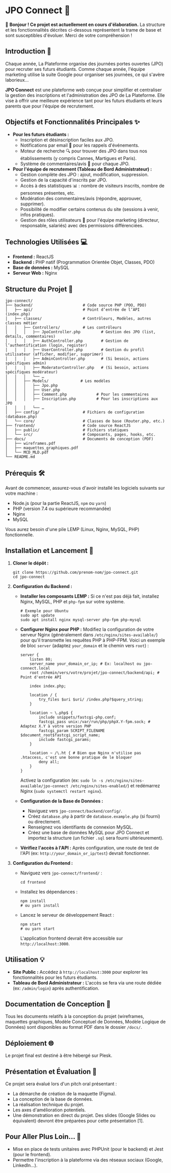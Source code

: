 # JPO Connect 🚀

👋 **Bonjour ! Ce projet est actuellement en cours d'élaboration.** La structure et les fonctionnalités décrites ci-dessous représentent la trame de base et sont susceptibles d'évoluer. Merci de votre compréhension !

## Introduction 🎯

Chaque année, La Plateforme organise des journées portes ouvertes (JPO) pour recruter ses futurs étudiants. Comme chaque année, l'équipe marketing utilise la suite Google pour organiser ses journées, ce qui s'avère laborieux...

**JPO Connect** est une plateforme web conçue pour simplifier et centraliser la gestion des inscriptions et l'administration des JPO de La Plateforme. Elle vise à offrir une meilleure expérience tant pour les futurs étudiants et leurs parents que pour l'équipe de recrutement.

## Objectifs et Fonctionnalités Principales ✨

- **Pour les futurs étudiants :**
  - Inscription et désinscription faciles aux JPO.
  - Notifications par email 📧 pour les rappels d'événements.
  - Moteur de recherche 🔍 pour trouver des JPO dans tous nos établissements (y compris Cannes, Martigues et Paris).
  - Système de commentaires/avis 💬 pour chaque JPO.
- **Pour l'équipe de recrutement (Tableau de Bord Administrateur) :**
  - Gestion complète des JPO : ajout, modification, suppression.
  - Gestion de la capacité d'inscrits par JPO.
  - Accès à des statistiques 📊 : nombre de visiteurs inscrits, nombre de personnes présentes, etc.
  - Modération des commentaires/avis (répondre, approuver, supprimer).
  - Possibilité de modifier certains contenus du site (sessions à venir, infos pratiques).
  - Gestion des rôles utilisateurs 👥 pour l'équipe marketing (directeur, responsable, salariés) avec des permissions différenciées.

## Technologies Utilisées 💻

- **Frontend :** ReactJS
- **Backend :** PHP natif (Programmation Orientée Objet, Classes, PDO)
- **Base de données :** MySQL
- **Serveur Web :** Nginx

## Structure du Projet 📁

```
jpo-connect/
├── backend/                      # Code source PHP (POO, PDO)
│   ├── api/                      # Point d’entrée de l’API (index.php)
│   ├── classes/                  # Contrôleurs, Modèles, autres classes métier
│   │   ├── Controllers/          # Les contrôleurs
│   │   │   ├── JpoController.php         # Gestion des JPO (list, details, commentaires)
│   │   │   ├── AuthController.php        # Gestion de l’authentification (login, register)
│   │   │   ├── UserController.php        # Gestion du profil utilisateur (afficher, modifier, supprimer)
│   │   │   ├── AdminController.php       # (Si besoin, actions spécifiques admin)
│   │   │   ├── ModeratorController.php   # (Si besoin, actions spécifiques modérateur)
│   │   │   └── …
│   │   ├── Models/              # Les modèles
│   │   │   ├── Jpo.php
│   │   │   ├── User.php
│   │   │   ├── Comment.php             # Pour les commentaires
│   │   │   ├── Inscription.php         # Pour les inscriptions aux JPO
│   │   │   └── …
│   ├── config/                   # Fichiers de configuration (database.php)
│   └── core/                     # Classes de base (Router.php, etc.)
├── frontend/                     # Code source ReactJS
│   ├── public/                   # Fichiers statiques
│   └── src/                      # Composants, pages, hooks, etc.
├── docs/                         # Documents de conception (PDF)
│   ├── wireframes.pdf
│   ├── maquettes_graphiques.pdf
│   └── MCD_MLD.pdf
└── README.md
```

## Prérequis 🛠️

Avant de commencer, assurez-vous d'avoir installé les logiciels suivants sur votre machine :

- Node.js (pour la partie ReactJS, `npm` ou `yarn`)
- PHP (version 7.4 ou supérieure recommandée)
- Nginx
- MySQL

Vous aurez besoin d'une pile LEMP (Linux, Nginx, MySQL, PHP) fonctionnelle.

## Installation et Lancement 🚀

1.  **Cloner le dépôt :**

    ```
    git clone https://github.com/prenom-nom/jpo-connect.git
    cd jpo-connect
    ```

2.  **Configuration du Backend :**

    - **Installer les composants LEMP :** Si ce n'est pas déjà fait, installez Nginx, MySQL, PHP et `php-fpm` sur votre système.
      ```
      # Exemple pour Ubuntu
      sudo apt update
      sudo apt install nginx mysql-server php-fpm php-mysql
      ```
    - **Configurer Nginx pour PHP :** Modifiez la configuration de votre serveur Nginx (généralement dans `/etc/nginx/sites-available/`) pour qu'il transmette les requêtes PHP à PHP-FPM. Voici un exemple de bloc `server` (adaptez `your_domain` et le chemin vers `root`) :

      ```
      server {
          listen 80;
          server_name your_domain_or_ip; # Ex: localhost ou jpo-connect.local
          root /chemin/vers/votre/projet/jpo-connect/backend/api; # Point d'entrée API

          index index.php;

          location / {
              try_files $uri $uri/ /index.php?$query_string;
          }

          location ~ \.php$ {
              include snippets/fastcgi-php.conf;
              fastcgi_pass unix:/var/run/php/phpX.Y-fpm.sock; # Adaptez X.Y à votre version PHP
              fastcgi_param SCRIPT_FILENAME $document_root$fastcgi_script_name;
              include fastcgi_params;
          }

          location ~ /\.ht { # Bien que Nginx n'utilise pas .htaccess, c'est une bonne pratique de le bloquer
              deny all;
          }
      }
      ```

      Activez la configuration (ex: `sudo ln -s /etc/nginx/sites-available/jpo-connect /etc/nginx/sites-enabled/`) et redémarrez Nginx (`sudo systemctl restart nginx`).

    - **Configuration de la Base de Données :**
      - Naviguez vers `jpo-connect/backend/config/`.
      - Créez `database.php` à partir de `database.example.php` (si fourni) ou directement.
      - Renseignez vos identifiants de connexion MySQL.
      - Créez une base de données MySQL pour JPO Connect et importez la structure (un fichier `.sql` sera fourni ultérieurement).
    - **Vérifiez l'accès à l'API :** Après configuration, une route de test de l'API (ex: `http://your_domain_or_ip/test`) devrait fonctionner.

3.  **Configuration du Frontend :**
    - Naviguez vers `jpo-connect/frontend/` :
      ```
      cd frontend
      ```
    - Installez les dépendances :
      ```
      npm install
      # ou yarn install
      ```
    - Lancez le serveur de développement React :
      ```
      npm start
      # ou yarn start
      ```
      L'application frontend devrait être accessible sur `http://localhost:3000`.

## Utilisation 💡

- **Site Public :** Accédez à `http://localhost:3000` pour explorer les fonctionnalités pour les futurs étudiants.
- **Tableau de Bord Administrateur :** L'accès se fera via une route dédiée (ex: `/admin/login`) après authentification.

## Documentation de Conception 📝

Tous les documents relatifs à la conception du projet (wireframes, maquettes graphiques, Modèle Conceptuel de Données, Modèle Logique de Données) sont disponibles au format PDF dans le dossier `/docs/`.

## Déploiement 🌐

Le projet final est destiné à être hébergé sur Plesk.

## Présentation et Évaluation 🎤

Ce projet sera évalué lors d'un pitch oral présentant :

- La démarche de création de la maquette (Figma).
- La conception de la base de données.
- La réalisation technique du projet.
- Les axes d'amélioration potentiels.
- Une démonstration en direct du projet.
  Des slides (Google Slides ou équivalent) devront être préparées pour cette présentation [1].

## Pour Aller Plus Loin... 🌟

- Mise en place de tests unitaires avec PHPUnit (pour le backend) et Jest (pour le frontend).
- Permettre l'inscription à la plateforme via des réseaux sociaux (Google, LinkedIn...).
